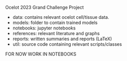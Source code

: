 Ocelot 2023 Grand Challenge Project

- data: contains relevant ocelot cell/tissue data.
- models: folder to contain trained models
- notebooks: jupyter notebooks
- references: relevant literature and graphs
- reports: written summaries and reports (LaTeX)
- util: source code containing relevant scripts/classes

FOR NOW WORK IN NOTEBOOKS
